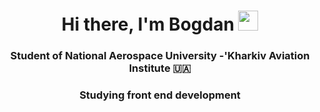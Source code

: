 <h1 align="center">Hi there, I'm Bogdan
  <img src="https://github.com/blackcater/blackcater/raw/main/images/Hi.gif" height="32"/>
</h1>
<h3 align="center">Student of National Aerospace University -'Kharkiv Aviation Institute 🇺🇦</h3>
<h3 align="center">Studying front end development</h3>

